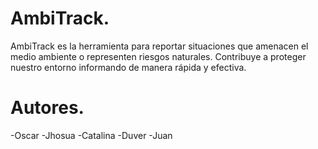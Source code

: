 # AmbiTrack.

AmbiTrack es la herramienta para reportar situaciones que amenacen el medio ambiente o representen riesgos naturales. Contribuye a proteger nuestro entorno informando de manera rápida y efectiva.

# Autores.
-Oscar
-Jhosua
-Catalina
-Duver
-Juan
